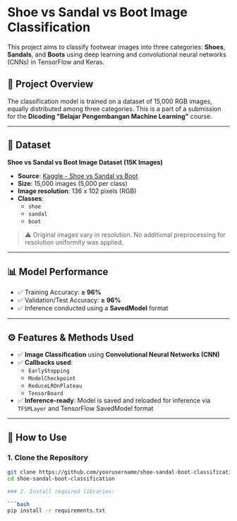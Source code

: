 # Shoe vs Sandal vs Boot Image Classification

This project aims to classify footwear images into three categories: **Shoes**, **Sandals**, and **Boots** using deep learning and convolutional neural networks (CNNs) in TensorFlow and Keras.

## 🧠 Project Overview

The classification model is trained on a dataset of 15,000 RGB images, equally distributed among three categories. This is a part of a submission for the **Dicoding "Belajar Pengembangan Machine Learning"** course.

---

## 📂 Dataset

**Shoe vs Sandal vs Boot Image Dataset (15K Images)**  
- **Source**: [Kaggle - Shoe vs Sandal vs Boot](https://www.kaggle.com/datasets/tejashvi14/shoe-vs-sandal-vs-boot-image-dataset)  
- **Size**: 15,000 images (5,000 per class)  
- **Image resolution**: 136 x 102 pixels (RGB)  
- **Classes**:  
  - `shoe`  
  - `sandal`  
  - `boot`  

> ⚠️ Original images vary in resolution. No additional preprocessing for resolution uniformity was applied.

---

## 📊 Model Performance

- ✅ Training Accuracy: **≥ 96%**
- ✅ Validation/Test Accuracy: **≥ 96%**
- ✅ Inference conducted using a **SavedModel** format

---

## ⚙️ Features & Methods Used

- ✅ **Image Classification** using **Convolutional Neural Networks (CNN)**
- ✅ **Callbacks used**:
  - `EarlyStopping`
  - `ModelCheckpoint`
  - `ReduceLROnPlateau`
  - `TensorBoard`
- ✅ **Inference-ready**: Model is saved and reloaded for inference via `TFSMLayer` and TensorFlow SavedModel format

---

## 🚀 How to Use

### 1. Clone the Repository

```bash
git clone https://github.com/yourusername/shoe-sandal-boot-classification.git
cd shoe-sandal-boot-classification

### 2. Install required libraries:

```bash
pip install -r requirements.txt
